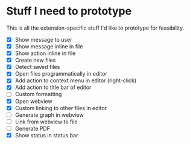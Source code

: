 # Stuff I need to prototype

This is all the extension-specific stuff I'd like to prototype for feasibility.

- [x] Show message to user
- [x] Show message inline in file
- [x] Show action inline in file
- [x] Create new files
- [x] Detect saved files
- [x] Open files programmatically in editor
- [x] Add action to context menu in editor (right-click)
- [x] Add action to title bar of editor
- [ ] Custom formatting
- [x] Open webview
- [x] Custom linking to other files in editor
- [ ] Generate graph in webview
- [ ] Link from webview to file
- [ ] Generate PDF
- [x] Show status in status bar